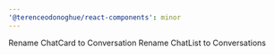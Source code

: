 ```yaml
---
'@terenceodonoghue/react-components': minor
---
```


Rename ChatCard to Conversation
Rename ChatList to Conversations
